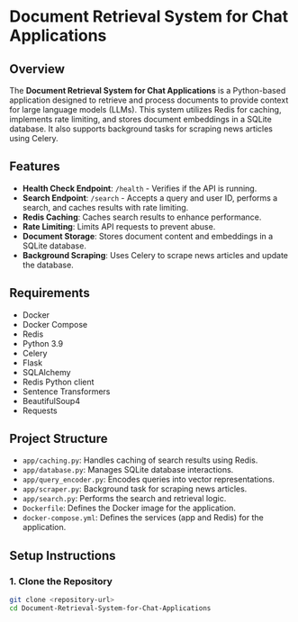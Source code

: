 # Document Retrieval System for Chat Applications

## Overview

The **Document Retrieval System for Chat Applications** is a Python-based application designed to retrieve and process documents to provide context for large language models (LLMs). This system utilizes Redis for caching, implements rate limiting, and stores document embeddings in a SQLite database. It also supports background tasks for scraping news articles using Celery.

## Features

- **Health Check Endpoint**: `/health` - Verifies if the API is running.
- **Search Endpoint**: `/search` - Accepts a query and user ID, performs a search, and caches results with rate limiting.
- **Redis Caching**: Caches search results to enhance performance.
- **Rate Limiting**: Limits API requests to prevent abuse.
- **Document Storage**: Stores document content and embeddings in a SQLite database.
- **Background Scraping**: Uses Celery to scrape news articles and update the database.

## Requirements

- Docker
- Docker Compose
- Redis
- Python 3.9
- Celery
- Flask
- SQLAlchemy
- Redis Python client
- Sentence Transformers
- BeautifulSoup4
- Requests

## Project Structure

- `app/caching.py`: Handles caching of search results using Redis.
- `app/database.py`: Manages SQLite database interactions.
- `app/query_encoder.py`: Encodes queries into vector representations.
- `app/scraper.py`: Background task for scraping news articles.
- `app/search.py`: Performs the search and retrieval logic.
- `Dockerfile`: Defines the Docker image for the application.
- `docker-compose.yml`: Defines the services (app and Redis) for the application.

## Setup Instructions

### 1. Clone the Repository

```bash
git clone <repository-url>
cd Document-Retrieval-System-for-Chat-Applications
